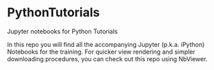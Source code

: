 # PythonTutorials
Jupyter notebooks for Python Tutorials

In this repo you will find all the accompanying Jupyter (p.k.a. iPython) Notebooks for the training.
For quicker view rendering and simpler downloading procedures, you can check out this repo using NbViewer.
